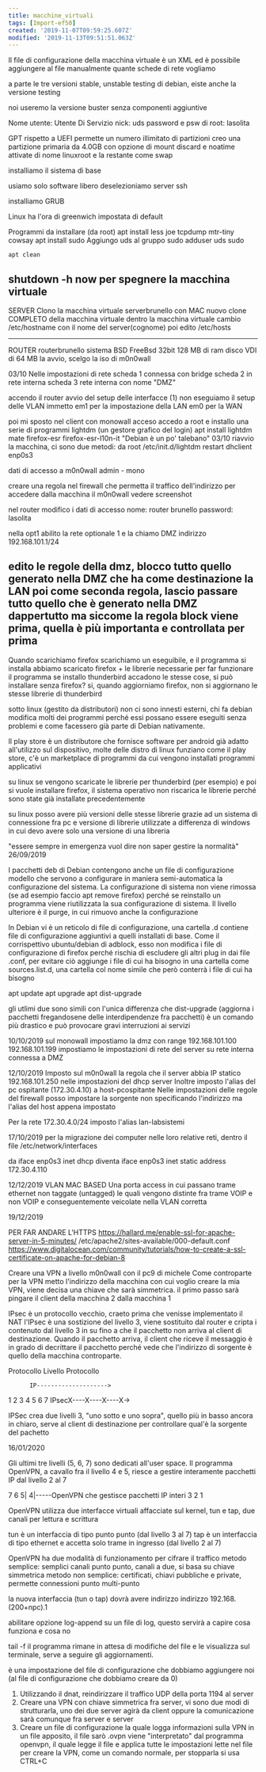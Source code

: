 ```yaml
---
title: macchine_virtuali
tags: [Import-ef50]
created: '2019-11-07T09:59:25.607Z'
modified: '2019-11-13T09:51:51.063Z'
---
```


Il file di configurazione della macchina virtuale è un XML
ed è possibile aggiungere al file manualmente quante schede di rete vogliamo

a parte le tre versioni stable, unstable testing di debian, eiste
anche la versione testing

noi useremo la versione buster senza componenti aggiuntive

Nome utente: Utente Di Servizio
nick: uds
password e psw di root: lasolita

GPT rispetto a UEFI permette un numero illimitato di partizioni
creo una partizione primaria da 4.0GB
con opzione di mount discard e noatime attivate di nome linuxroot
e la restante come swap

installiamo il sistema di base

usiamo solo software libero 
deselezioniamo server ssh

installiamo GRUB

Linux ha l'ora di greenwich impostata di default

Programmi da installare (da root)
	apt install less joe tcpdump mtr-tiny cowsay
	apt install sudo
Aggiungo uds al gruppo sudo
	adduser uds sudo
	
	apt clean
	
shutdown -h now per spegnere la macchina virtuale
------------------------------------------------------------------------
SERVER
Clono la macchina virtuale
serverbrunello con MAC nuovo
clone COMPLETO della macchina virtuale
dentro la macchina virtuale cambio /etc/hostname con il nome del server(cognome)
poi edito /etc/hosts

------------------------------------------------------------------------
ROUTER
routerbrunello
sistema BSD
FreeBsd 32bit
128 MB di ram
disco VDI di 64 MB
la avvio, scelgo la iso di m0n0wall

03/10
Nelle impostazioni di rete
scheda 1 connessa con bridge
scheda 2 in rete interna
scheda 3 rete interna con nome "DMZ"

accendo il router
avvio del setup delle interfacce (1)
non eseguiamo il setup delle VLAN
immetto em1 per la impostazione della LAN
em0 per la WAN

poi mi sposto nel client con monowall acceso
accedo a root e installo una serie di programmi
lightdm (un gestore grafico del login)
apt install lightdm mate firefox-esr firefox-esr-l10n-it
"Debian è un po' talebano" 03/10
riavvio la macchina, ci sono due metodi:
da root /etc/init.d/lightdm restart
dhclient enp0s3

dati di accesso a m0n0wall
admin - mono

creare una regola nel firewall che permetta il traffico dell'indirizzo
per accedere dalla macchina il m0n0wall vedere screenshot

nel router modifico i dati di accesso
nome: router brunello
password: lasolita

nella opt1 abilito la rete optionale 1 e la chiamo DMZ indirizzo
192.168.101.1/24

edito le regole della dmz, blocco tutto quello generato nella DMZ
che ha come destinazione la LAN
poi come seconda regola, lascio passare tutto quello che è generato
nella DMZ dappertutto
ma siccome la regola block viene prima, quella è più importanta e controllata
per prima
------------------------------------------------------------------------

Quando scarichiamo firefox scarichiamo un eseguibile, e il programma si installa
abbiamo scaricato firefox + le librerie necessarie per far funzionare il programma
se installo thunderbird accadono le stesse cose, si può installare senza firefox?
si, quando aggiorniamo firefox, non si aggiornano le stesse librerie di thunderbird

sotto linux (gestito da distributori) non ci sono innesti esterni, chi fa debian
modifica molti dei programmi perché essi possano essere eseguiti senza problemi
e come facessero già parte di Debian nativamente.

Il play store è un distributore che fornisce software per android già adatto
all'utilizzo sul dispositivo, molte delle distro di linux funziano come il play
store, c'è un marketplace di programmi da cui vengono installati programmi
applicativi

su linux se vengono scaricate le librerie per thunderbird (per esempio) e poi
si vuole installare firefox, il sistema operativo non riscarica le librerie
perché sono state già installate precedentemente

su linux posso avere più versioni delle stesse librerie grazie ad un sistema
di connessione fra pc e versione di librerie utilizzate a differenza di windows
in cui devo avere solo una versione di una libreria

"essere sempre in emergenza vuol dire non saper gestire la normalità" 26/09/2019

I pacchetti deb di Debian contengono anche un file di configurazione modello
che servono a configurare in maniera semi-automatica la configurazione del sistema.
La configurazione di sistema non viene rimossa (se ad esempio faccio apt remove
firefox) perché se reinstallo un programma viene riutilizzata la sua configurazione
di sistema. Il livello ulteriore è il purge, in cui rimuovo anche la configurazione

In Debian vi è un reticolo di file di configurazione, una cartella .d contiene
file di configurazione aggiuntivi a quelli installati di base. Come il corrispettivo
ubuntu/debian di adblock, esso non modifica i file di configurazione di firefox
perché rischia di escludere gli altri plug in dai file .conf, per evitare ciò
aggiunge i file di cui ha bisogno in una cartella come sources.list.d, una cartella
col nome simile che però conterrà i file di cui ha bisogno

apt update
apt upgrade
apt dist-upgrade

gli utlimi due sono simili con l'unica differenza che dist-upgrade (aggiorna i
pacchetti fregandosene delle interdipendenze fra pacchetti) è un comando
più drastico e può provocare gravi interruzioni ai servizi

10/10/2019
sul monowall impostiamo la dmz con range 192.168.101.100 192.168.101.199
impostiamo le impostazioni di rete del server su rete interna connessa a DMZ

12/10/2019
Imposto sul m0n0wall la regola che il server abbia IP statico 192.168.101.250
nelle impostazioni del dhcp server
Inoltre imposto l'alias del pc ospitante (172.30.4.10) a host-pcospitante
Nelle impostazioni delle regole del firewall posso impostare la sorgente non specificando
l'indirizzo ma l'alias del host appena impostato

Per la rete 172.30.4.0/24 imposto l'alias lan-labsistemi

17/10/2019
per la migrazione dei computer nelle loro relative reti, dentro il file
/etc/network/interfaces

da iface enp0s3 inet dhcp
diventa
iface enp0s3 inet static
    address 172.30.4.110
    
12/12/2019
VLAN MAC BASED
Una porta access in cui passano trame ethernet non taggate (untagged)
le quali vengono distinte fra trame VOIP e non VOIP e conseguentemente
veicolate nella VLAN corretta

19/12/2019

PER FAR ANDARE L'HTTPS
https://hallard.me/enable-ssl-for-apache-server-in-5-minutes/
/etc/apache2/sites-available/000-default.conf
https://www.digitalocean.com/community/tutorials/how-to-create-a-ssl-certificate-on-apache-for-debian-8

Creare una VPN a livello m0n0wall con il pc9 di michele
Come controparte per la VPN metto l'indirizzo della macchina con cui voglio
creare la mia VPN, viene decisa una chiave che sarà simmetrica.
il primo passo sarà pingare il client della macchina 2 dalla macchina 1

IPsec è un protocollo vecchio, craeto prima che venisse implementato il NAT
l'IPsec è una sostizione del livello 3, viene sostituito dal router e cripta
i contenuto dal livello 3 in su fino a che il pacchetto non arriva al client
di destinazione. Quando il pacchetto arriva, il client che riceve il messaggio è
in grado di decrittare il pacchetto perché vede che l'indirizzo di sorgente è quello
della macchina controparte.

Protocollo
Livello
Protocollo

          IP-------------------->
1    2    3    4    5    6    7
          IPsecX----X----X----X->

IPSec crea due livelli 3, "uno sotto e uno sopra", quello più in basso
ancora in chiaro, serve al client di destinazione per controllare qual'è la sorgente
del pachetto

16/01/2020

Gli ultimi tre livelli (5, 6, 7) sono dedicati all'user space.
Il programma OpenVPN, a cavallo fra il livello 4 e 5, riesce a gestire interamente
pacchetti IP dal livello 2 al 7

7
6
5|
4|-----OpenVPN che gestisce pacchetti IP interi
3
2
1

OpenVPN utilizza due interfacce virtuali affacciate sul kernel, tun e tap, due canali
per lettura e scrittura

tun è un interfaccia di tipo punto punto (dal livello 3 al 7)
tap è un interfaccia di tipo ethernet e accetta solo trame in ingresso (dal livello 2 al 7)

OpenVPN ha due modalità di funzionamento per cifrare il traffico
metodo semplice: semplici canali punto punto, canali a due, si basa su chiave simmetrica
metodo non semplice: certificati, chiavi pubbliche e private, permette connessioni punto multi-punto

la nuova interfaccia (tun o tap) dovrà avere indirizzo
indirizzo 192.168.(200+npc).1

abilitare opzione log-append su un file di log, questo servirà a capire cosa funziona e cosa no

tail -f <nomefile> il programma rimane in attesa di modifiche del file e le visualizza sul terminale,
serve a seguire gli aggiornamenti.

è una impostazione del file di configurazione che dobbiamo aggiungere noi (al file di configurazione che
dobbiamo creare da 0)

1. Utilizzando il dnat, reindirizzare il traffico UDP della porta 1194 al server
2. Creare una VPN con chiave simmetrica fra server, vi sono due modi di strutturarla,
uno dei due server agirà da client oppure la comunicazione sarà comunque fra server e server
3. Creare un file di configurazione la quale logga informazioni sulla VPN in un file apposito,
il file sarò .ovpn viene "interpretato" dal programma openvpn, il quale legge il file e applica tutte
le impostazioni lette nel file per creare la VPN, come un comando normale, per stopparla si usa CTRL+C
